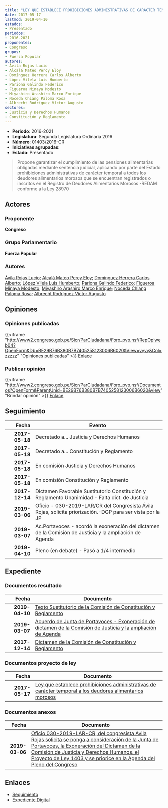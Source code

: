 ```yaml
---
title: "LEY QUE ESTABLECE PROHIBICIONES ADMINISTRATIVAS DE CARÁCTER TEMPORAL A LOS DEUDORES ALIMENTARIOS MOROSOS"
date: 2017-05-17
lastmod: 2019-04-10
estados:
- Presentado
periodos:
- 2016-2021
proponentes:
- Congreso
grupos:
- Fuerza Popular
autores:
- Ávila Rojas Lucio
- Alcalá Mateo Percy Eloy
- Domínguez Herrera Carlos Alberto
- López Vilela Luis Humberto
- Pariona Galindo Federico
- Figueroa Minaya Modesto
- Miyashiro Arashiro Marco Enrique
- Noceda Chiang Paloma Rosa
- Albrecht Rodríguez Víctor Augusto
sectores:
- Justicia y Derechos Humanos
- Constitución y Reglamento
---
```

- **Periodo**: 2016-2021
- **Legislatura**: Segunda Legislatura Ordinaria 2016
- **Número**: 01403/2016-CR
- **Iniciativas agrupadas**: 
- **Estado**: Presentado

> Propone garantizar el cumplimiento de las pensiones alimentarias obligadas mediante sentencia judicial, aplicando por parte del Estado prohibiciones administrativas de carácter temporal a todos los deudores alimentarios morosos que se encuentran registrados o inscritos en el Registro de Deudores Alimentarios Morosos -REDAM conforme a la Ley 28970


## Actores

### Proponente

**Congreso**

### Grupo Parlamentario

**Fuerza Popular**

### Autores

[Ávila Rojas Lucio](mailto:mailto:lavilar@congreso.gob.pe); [Alcalá Mateo Percy Eloy](mailto:mailto:palcala@congreso.gob.pe); [Domínguez Herrera Carlos Alberto](mailto:mailto:cdominguez@congreso.gob.pe); [López Vilela Luis Humberto](mailto:mailto:llopezv@congreso.gob.pe); [Pariona Galindo Federico](mailto:mailto:fpariona@congreso.gob.pe); [Figueroa Minaya Modesto](mailto:mailto:mfigueroam@congreso.gob.pe); [Miyashiro Arashiro Marco Enrique](mailto:mailto:mmiyashiro@congreso.gob.pe); [Noceda Chiang Paloma Rosa](mailto:mailto:pnoceda@congreso.gob.pe); [Albrecht Rodríguez Víctor Augusto](mailto:mailto:valbrecht@congreso.gob.pe)

## Opiniones

### Opiniones publicadas

{{<iframe "http://www2.congreso.gob.pe/Sicr/ParCiudadana/Foro_pvp.nsf/RepOpiweb04?OpenForm&Db=BE29B76B380B7B7405258123006B6020&View=yyyy&Col=zzzzz" "Opiniones publicadas" >}}
[Enlace](http://www2.congreso.gob.pe/Sicr/ParCiudadana/Foro_pvp.nsf/RepOpiweb04?OpenForm&Db=BE29B76B380B7B7405258123006B6020&View=yyyy&Col=zzzzz)

### Publicar opinión

{{<iframe "http://www2.congreso.gob.pe/Sicr/ParCiudadana/Foro_pvp.nsf/Documentos?OpenForm&ParentUnid=BE29B76B380B7B7405258123006B6020&view" "Brindar opinión" >}}
[Enlace](http://www2.congreso.gob.pe/Sicr/ParCiudadana/Foro_pvp.nsf/Documentos?OpenForm&ParentUnid=BE29B76B380B7B7405258123006B6020&view)


## Seguimiento

| Fecha | Evento |
|------:|--------|
| **2017-05-18** | Decretado a... Justicia y Derechos Humanos |
| **2017-05-18** | Decretado a... Constitución y Reglamento |
| **2017-05-18** | En comisión Justicia y Derechos Humanos |
| **2017-05-18** | En comisión Constitución y Reglamento |
| **2017-12-14** | Dictamen Favorable Sustitutorio Constitución y Reglamento Unanimidad - Falta dict. de Justicia |
| **2019-03-06** | Oficio - 030-2019-LAR/CR del Congresista Ávila Rojas, solicita priorización.-DGP para ser vista por la JP |
| **2019-03-07** | Ac.Portavoces - acordó la exoneración del dictamen de la Comisión de Justicia y la ampliación de Agenda |
| **2019-04-10** | Pleno (en debate) - Pasó a 1/4 intermedio |

## Expediente

### Documentos resultado

| Fecha | Documento |
|------:|-----------|
| **2019-04-10** | [Texto Sustitutorio de la Comisión de Constitución y Reglamento](http://www.leyes.congreso.gob.pe/Documentos/2016_2021/Texto_Sustitutorio/Proyectos_de_Ley/TS0140320190410.pdf) |
| **2019-03-07** | [Acuerdo de Junta de Portavoces - Exoneración de dictamen de la Comisión de Justicia y la ampliación de Agenda](http://www.leyes.congreso.gob.pe/Documentos/2016_2021/Acuerdos/Junta_Portavoces/AJP0140320190307.pdf) |
| **2017-12-14** | [Dictamen de la Comisión de Constitución y Reglamento](http://www.leyes.congreso.gob.pe/Documentos/2016_2021/Dictamenes/Proyectos_de_Ley/01403DC04MAY20171214.pdf) |

### Documentos proyecto de ley

| Fecha | Documento |
|------:|-----------|
| **2017-05-17** | [Ley que establece prohibiciones administrativas de carácter temporal a los deudores alimentarios morosos](http://www.leyes.congreso.gob.pe/Documentos/2016_2021/Proyectos_de_Ley_y_de_Resoluciones_Legislativas/PL0140320170517.pdf) |

### Documentos anexos

| Fecha | Documento |
|------:|-----------|
| **2019-03-06** | [Oficio 030-2019-LAR-CR, del congresista Avila Rojas solicita se ponga a consideración de la Junta de Portavoces, la Exoneración del Dictamen de la Comisión de Justicia y Derechos Humanos, el Proyecto de Ley 1403 y se priorice en la Agenda del Pleno del Congreso](http://www.leyes.congreso.gob.pe/Documentos/2016_2021/Oficios/Congresistas/OFICIO-030-2019-LAR-CR.pdf) |

## Enlaces

- [Seguimiento](http://www2.congreso.gob.pe/Sicr/TraDocEstProc/CLProLey2016.nsf/f7fff46988ca05b1052578e100829cc7/fc9bfce0312eb0950525812300638ef3?OpenDocument)
- [Expediente Digital](http://www2.congreso.gob.pe/Sicr/TraDocEstProc/CLProLey2016.nsf/f7fff46988ca05b1052578e100829cc7/fc9bfce0312eb0950525812300638ef3?OpenDocument&Click=05257FB7005EB655.eb71d0cf91d8294e05256cdf006b5706/$Body/0.1C6C)

